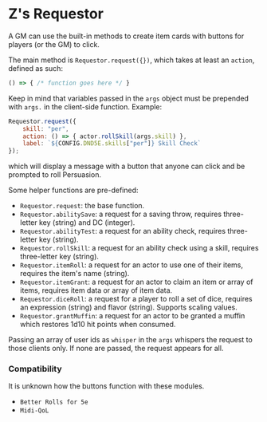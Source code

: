 # Z's Requestor
A GM can use the built-in methods to create item cards with buttons for players (or the GM) to click.

The main method is `Requestor.request({})`, which takes at least an `action`, defined as such:
```js
() => { /* function goes here */ }
```

Keep in mind that variables passed in the `args` object must be prepended with `args.` in the client-side function. Example:

```js
Requestor.request({
	skill: "per",
	action: () => { actor.rollSkill(args.skill) },
	label: `${CONFIG.DND5E.skills["per"]} Skill Check`
});
```
which will display a message with a button that anyone can click and be prompted to roll Persuasion.

Some helper functions are pre-defined:
* `Requestor.request`: the base function.
* `Requestor.abilitySave`: a request for a saving throw, requires three-letter key (string) and DC (integer).
* `Requestor.abilityTest`: a request for an ability check, requires three-letter key (string).
* `Requestor.rollSkill`: a request for an ability check using a skill, requires three-letter key (string).
* `Requestor.itemRoll`: a request for an actor to use one of their items, requires the item's name (string).
* `Requestor.itemGrant`: a request for an actor to claim an item or array of items, requires item data or array of item data.
* `Requestor.diceRoll`: a request for a player to roll a set of dice, requires an expression (string) and flavor (string). Supports scaling values.
* `Requestor.grantMuffin`: a request for an actor to be granted a muffin which restores 1d10 hit points when consumed.

Passing an array of user ids as `whisper` in the `args` whispers the request to those clients only. If none are passed, the request appears for all.

### Compatibility
It is unknown how the buttons function with these modules.
* `Better Rolls for 5e`
* `Midi-QoL`